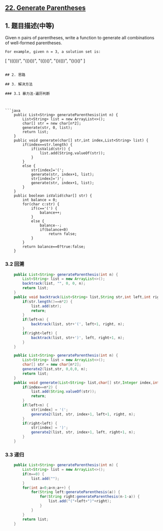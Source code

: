 ## [22. Generate Parentheses](https://leetcode-cn.com/problems/generate-parentheses/)

## 1. 题目描述(中等)

Given n pairs of parentheses, write a function to generate all combinations of well-formed parentheses.

```
For example, given n = 3, a solution set is:
```
[
  "((()))",
  "(()())",
  "(())()",
  "()(())",
  "()()()"
]
```

## 2. 思路

## 3. 解决方法

### 3.1 暴力法-遍历判断



```java
    public List<String> generateParenthesis(int n) {
        List<String> list = new ArrayList<>();
        char[] str = new char[n*2];
        generate(str, 0, list);
        return list;
    }
    public void generate(char[] str,int index,List<String> list) {
    	if(index==str.length) {
    		if(isValid(str)) {
    			list.add(String.valueOf(str));
    		}
    	}
    	else {
			str[index]='(';
			generate(str, index+1, list);
			str[index]=')';
			generate(str, index+1, list);
		}
    }
    public boolean isValid(char[] str) {
    	int balance = 0;
    	for(char c:str) {
    		if(c=='(') {
    			balance++;
    		}
    		else {
    			balance--;
    			if(balance<0)
    				return false;
    		}
    	}
    	return balance==0?true:false;
    }
```




### 3.2 回溯



```java
    public List<String> generateParenthesis(int n) {
        List<String> list = new ArrayList<>();
        backtrack(list, "", 0, 0, n);
        return list;
    }
    public void backtrack(List<String> list,String str,int left,int right,int n) {
    	if(str.length()==n*2) {
    		list.add(str);
    		return;
    	}
    	if(left<n) {
    		backtrack(list, str+'(', left+1, right, n);
    	}
    	if(right<left) {
    		backtrack(list, str+')', left, right+1, n);
    	}
    }
```



```java
    public List<String> generateParenthesis(int n) {
        List<String> list = new ArrayList<>();
        char[] str = new char[n*2];
        generate2(list,str, 0,0,0, n);
        return list;
    }
    public void generate(List<String> list,char[] str,Integer index,int left,int right,int n) {
    	if(index==n*2) {
    		list.add(String.valueOf(str));
    		return;
    	}
    	if(left<n) {
    		str[index] = '(';
    		generate2(list, str, index+1, left+1, right, n);
    	}
    	if(right<left) {
    		str[index] = ')';
    		generate2(list, str, index+1, left, right+1, n);
    	}
    }
```

### 3.3 递归



```java
    public List<String> generateParenthesis(int n) {
        List<String> list = new ArrayList<>();
        if(n==0) {
        	list.add("");
        }
        for(int a=0;a<n;a++) {
        	for(String left:generateParenthesis(a)) {
        		for(String right:generateParenthesis(n-1-a)) {
        			list.add("("+left+")"+right);
        		}
        	}
        }
        return list;
    }
```





